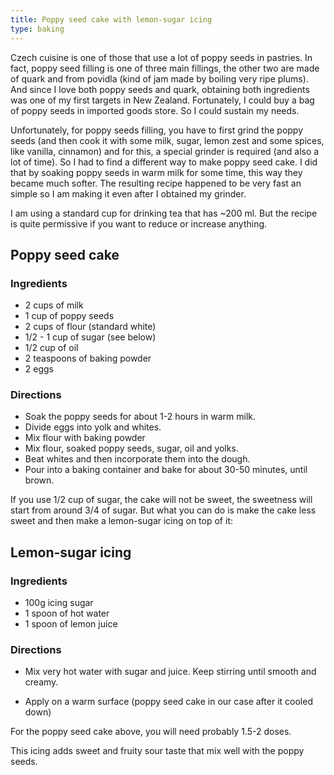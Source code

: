 ```yaml
---
title: Poppy seed cake with lemon-sugar icing
type: baking
---
```


Czech cuisine is one of those that use a lot of poppy seeds in pastries. In fact, poppy seed filling is one of three main fillings, the other two are made of quark and from povidla (kind of jam made by boiling very ripe plums). And since I love both poppy seeds and quark, obtaining both ingredients was one of my first targets in New Zealand. Fortunately, I could buy a bag of poppy seeds in imported goods store. So I could sustain my needs.

Unfortunately, for poppy seeds filling, you have to first grind the poppy seeds (and then cook it with some milk, sugar, lemon zest and some spices, like vanilla, cinnamon) and for this, a special grinder is required (and also a lot of time). So I had to find a different way to make poppy seed cake. I did that by soaking poppy seeds in warm milk for some time, this way they became much softer. The resulting recipe happened to be very fast an simple so I am making it even after I obtained my grinder.

I am using a standard cup for drinking tea that has ~200 ml. But the recipe is quite permissive if you want to reduce or increase anything.

## Poppy seed cake

### Ingredients

* 2 cups of milk
* 1 cup of poppy seeds
* 2 cups of flour (standard white)
* 1/2 - 1 cup of sugar (see below)
* 1/2 cup of oil
* 2 teaspoons of baking powder
* 2 eggs

### Directions

* Soak the poppy seeds for about 1-2 hours in warm milk.
* Divide eggs into yolk and whites.
* Mix flour with baking powder
* Mix flour, soaked poppy seeds, sugar, oil and yolks.
* Beat whites and then incorporate them into the dough.
* Pour into a baking container and bake for about 30-50 minutes, until brown.

If you use 1/2 cup of sugar, the cake will not be sweet, the sweetness will start from around 3/4 of sugar. But what you can do is make the cake less sweet and then make a lemon-sugar icing on top of it:

## Lemon-sugar icing 

### Ingredients

* 100g icing sugar
* 1 spoon of hot water
* 1 spoon of lemon juice

### Directions

* Mix very hot water with sugar and juice. Keep stirring until smooth and creamy.

* Apply on a warm surface (poppy seed cake in our case after it cooled down)

For the poppy seed cake above, you will need probably 1.5-2 doses.

This icing adds sweet and fruity sour taste that mix well with the poppy seeds.
